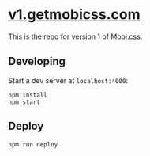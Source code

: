 # [v1.getmobicss.com](http://v1.getmobicss.com)

This is the repo for version 1 of Mobi.css.

## Developing

Start a dev server at `localhost:4000`:

```shell
npm install
npm start
```

## Deploy

```shell
npm run deploy
```
